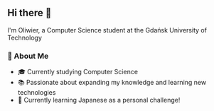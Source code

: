 ## Hi there 👋
I'm Oliwier, a Computer Science student at the Gdańsk University of Technology
### 🚀 About Me

- 🎓 Currently studying Computer Science
- 📚 Passionate about expanding my knowledge and learning new technologies
- 🎌 Currently learning Japanese as a personal challenge!



<!--
**ol1c/ol1c** is a ✨ _special_ ✨ repository because its `README.md` (this file) appears on your GitHub profile.

Here are some ideas to get you started:

- 🔭 I’m currently working on ...
- 🌱 I’m currently learning ...
- 👯 I’m looking to collaborate on ...
- 🤔 I’m looking for help with ...
- 💬 Ask me about ...
- 📫 How to reach me: ...
- 😄 Pronouns: ...
- ⚡ Fun fact: ...
-->
